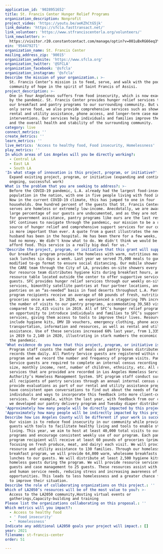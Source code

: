 ```yaml
---
application_id: '9028951652'
title: St. Francis Center Hunger Relief Programs
organization_description: Nonprofit
project_video: 'https://youtu.be/aeKZhCtG5jk'
link_donate: 'https://sfcla.fasttransact.net/'
link_volunteer: 'https://www.stfranciscenterla.org/volunteers/'
link_newsletter: >-
  https://visitor.r20.constantcontact.com/manage/optin?v=001uBxRG66eq3YUShO3h8EEEFI3rYoHJJJGksN0jt2t0IPxTDTUtvhks_dTh7Gn9pec894MlTIcfSiTYaEi6gEdxbTDg5WhuNDN9Lw9e55sq7A%3D
ein: '954479271'
organization_name: St. Francis Center
mailing_address_zip: '90015'
organization_website: 'https://www.sfcla.org'
organization_twitter: '@SFCLA'
organization_facebook: '@sfcla'
organization_instagram: '@sfcla'
Describe the mission of your organization.: >-
  St. Francis Center’s mission is to feed, serve, and walk with the poor as a
  community of hope in the spirit of Saint Francis of Assisi.
project_description: >-
  One in four Angelenos suffers from food insecurity, which is now exacerbated
  by the pandemic. St. Francis Center provides hunger relief services through
  our breakfast and pantry programs to our surrounding community. But we don't
  only serve food, we also provide comprehensive services such as showers,
  rental and utility assistance, phone access, and longer-term case management
  interventions. Our services help individuals and families improve their lives,
  and the overall health and stability of the surrounding community.
category: live
connect_metrics: ''
create_metrics: ''
learn_metrics: ''
live_metrics: 'Access to healthy food, Food insecurity, Homelessness'
play_metrics: ''
In which areas of Los Angeles will you be directly working?:
  - Central LA
  - East LA
  - South LA
'In what stage of innovation is this project, program, or initiative?': >-
  Expand existing project, program, or initiative (expanding and continuing
  ongoing, successful work)
What is the problem that you are seeking to address?: >-
  Before the COVID-19 pandemic, L.A. already had the largest food-insecure
  population in the nation, with one in five people living with food insecurity.
  Now in the current COVID-19 climate, this has jumped to one in four
  households. One hundred percent of the guests that St. Francis Center (SFC)
  serves are homeless or extremely low-income. Anecdotally, we are aware that a
  large percentage of our guests are undocumented, and as they are not eligible
  for government assistance, pantry programs like ours are the last resort. As
  SFC continues to navigate through the pandemic, our mission to be a reliable
  source of hunger relief and comprehensive support services for our community
  is more important than ever. A quote from a guest illustrates the need, "My
  husband has been in the hospital. He has been there for a few weeks, and we
  had no money. We didn't know what to do. We didn't think we would be able to
  afford food. This service is a really big deal for us."
'Describe the project, program, or initiative that this grant will support to address the problem identified.': >-
  Our breakfast program provides the homeless with warm, nutritious meals and
  sack lunches six days a week. Last year we served 75,000 meals to guests in a
  modified to-go format to ensure social distancing. Our mobile shower partner,
  the CARE team through the City of LA, provides on-site showers every Tuesday.
  Our resource team distributes hygiene kits during breakfast hours, and hosts a
  resource table located outside the center to offer supportive services to our
  guests. SFC provides hunger relief services through our weekly on-site pantry
  services, bimonthly satellite pantries at four partner locations, and pop-up
  pantries on an “as-needed” basis in food deserts throughout L.A. Pantry
  program recipients receive an average of 60 pounds of fresh, nutritious
  groceries once a week. In 2020, we experienced a staggering 70% increase in
  the number of visits to our pantry programs, accommodating 39,583 visits
  compared to 22,415 visits in 2019. All of SFC’s hunger relief programs provide
  an opportunity to introduce individuals and families to SFC’s supportive
  services, giving them access to tools to improve their lives. Resources
  include hygiene kits, DMV ID vouchers, emergency clothing, phone access,
  transportation, information and resources, as well as rental and utility
  assistance. Use of these services increased 60% last year, from 1,335 visits
  in 2019 to 2,140 in 2020, illustrating in stark numbers the economic impact of
  the pandemic.
'What evidence do you have that this project, program, or initiative is or will be successful, and how will you define and measure success?': >-
  Program staff counts the number of meals and pantry boxes distributed and
  records them daily. All Pantry Service guests are registered within our
  program and we record the number and frequency of program visits. Pantry
  Service guests are required to complete an internal census recording household
  size, monthly income, rent, number of children, ethnicity, etc. All resource
  services that are provided are recorded in Los Angeles Homeless Services
  Authority’s Homeless Management System. SFC program staff conduct surveys with
  all recipients of pantry services through an annual internal census and
  provide evaluations as part of our rental and utility assistance program. We
  have consistent open conversations to find out about the needs of families and
  individuals and ways to incorporate this feedback into more client-centered
  services. For example, within the last year, with feedback from our community,
  we developed our pantry delivery program and Tuesday diaper distribution.
'Approximately how many people will be directly impacted by this project, program, or initiative?': '50000'
'Approximately how many people will be indirectly impacted by this project, program, or initiative?': '0'
Describe how Los Angeles County will be different if your work is successful.: >-
  Our vision is to reduce food insecurity in our community while providing our
  guests with tools to facilitate healthy living and tools to enable stable
  living. This year, we aim to host at least 40,000 total visits to our pantry
  programs and encourage consistent weekly use of our program. Each pantry
  program recipient will receive at least 60 pounds of groceries (primarily
  focusing on fresh produce, meat, and dairy) each visit. We will provide
  resource and utility assistance to 130 families. Through our homeless
  breakfast program, we will provide 64,000 warm, wholesome breakfasts and
  lunches to our guests. We will distribute at least 2,500 hygiene kits to our
  homeless guests during the program. We will provide resource services to 1,475
  guests and case management to 25 guests. These resources assist with health
  and human service needs, reducing stress and increasing awareness of
  opportunities. This leads to less homelessness and a greater chance for guests
  to improve their situation.
Describe the role of collaborating organizations on this project.: ''
Which of LA2050’s resources will be of the most value to you?: >-
  Access to the LA2050 community,Hosting virtual events or
  gatherings,Capacity-building and training
Please list the organizations collaborating on this proposal.: ''
Which metrics will you impact?:
  - Access to healthy food
  - ' Food insecurity'
  - ' Homelessness'
Indicate any additional LA2050 goals your project will impact.: []
year: 2021
filename: st-francis-center
order: 51

---
```

